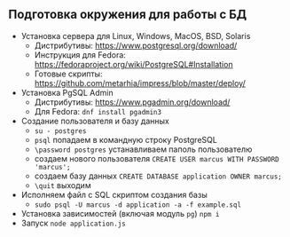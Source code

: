 ## Подготовка окружения для работы с БД

- Установка сервера для Linux, Windows, MacOS, BSD, Solaris
  - Дистрибутивы: https://www.postgresql.org/download/
  - Инструкция для Fedora: https://fedoraproject.org/wiki/PostgreSQL#Installation
  - Готовые скрипты: https://github.com/metarhia/impress/blob/master/deploy/
- Установка PgSQL Admin
  - Дистрибутивы: https://www.pgadmin.org/download/
  - Для Fedora: `dnf install pgadmin3`
- Создание пользователя и базу данных
  - `su - postgres`
  - `psql` попадаем в командную строку PostgreSQL
  - `\password postgres` устанавливаем паполь пользователю
  - создаем нового пользователя `CREATE USER marcus WITH PASSWORD 'marcus';`
  - создаем базу данных `CREATE DATABASE application OWNER marcus;`
  - `\quit` выходим
- Исполняем файл с SQL скриптом создания базы
  - `sudo psql -U marcus -d application -a -f example.sql`
- Установка зависимостей (включая модуль `pg`) `npm i`
- Запуск `node application.js`
